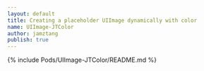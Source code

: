 ```yaml
--- 
layout: default
title: Creating a placeholder UIImage dynamically with color
name: UIImage-JTColor
author: jamztang
publish: true
---
```


{% include Pods/UIImage-JTColor/README.md %}
